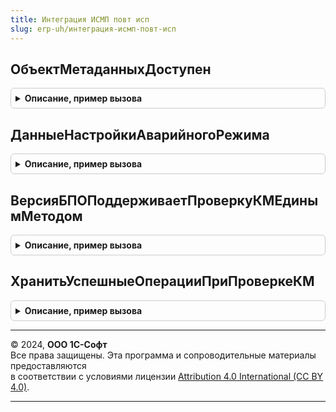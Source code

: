 ```yaml
---
title: Интеграция ИСМП повт исп
slug: erp-uh/интеграция-исмп-повт-исп
---
```



## ОбъектМетаданныхДоступен
<details style="margin: 1em 0; padding: 0.5em; border: 1px solid #ccc; border-radius: 6px;">

<summary style="font-weight: bold; cursor: pointer;">Описание, пример вызова</summary>

```bsl

// Проверяет доступность объекта метаданных. Проверки выполняются по:
// - доступности вида продукции;
// - функциональным опциям;
//
// Параметры:
// 	ПолноеИмяМетаданных - Строка - полное имя проверяемого объекта метаданных.
// Возвращаемое значение:
// 	Булево - Признак доступности объекта.
Функция ОбъектМетаданныхДоступен(ПолноеИмяМетаданных) Экспорт
```

Пример вызова
```bsl
Результат = ИнтеграцияИСМППовтИсп.ОбъектМетаданныхДоступен(ПолноеИмяМетаданных) 
```
</details>

## ДанныеНастройкиАварийногоРежима
<details style="margin: 1em 0; padding: 0.5em; border: 1px solid #ccc; border-radius: 6px;">

<summary style="font-weight: bold; cursor: pointer;">Описание, пример вызова</summary>

```bsl

// Возвращает параметры включения аварийного режима
//
// Возвращаемое значение:
//  см. ПараметрыАварийногоРежима
Функция ДанныеНастройкиАварийногоРежима() Экспорт
```

Пример вызова
```bsl
Результат = ИнтеграцияИСМППовтИсп.ДанныеНастройкиАварийногоРежима() 
```
</details>

## ВерсияБПОПоддерживаетПроверкуКМЕдинымМетодом
<details style="margin: 1em 0; padding: 0.5em; border: 1px solid #ccc; border-radius: 6px;">

<summary style="font-weight: bold; cursor: pointer;">Описание, пример вызова</summary>

```bsl

// Возвращает признак, поддерживает ли БПО логирование проверок КМ и проверку КМ единым методом
//
// Возвращаемое значение:
//  Булево - Истина, если версия БПО выше 3.2.2.24
Функция ВерсияБПОПоддерживаетПроверкуКМЕдинымМетодом() Экспорт
```

Пример вызова
```bsl
Результат = ИнтеграцияИСМППовтИсп.ВерсияБПОПоддерживаетПроверкуКМЕдинымМетодом() 
```
</details>

## ХранитьУспешныеОперацииПриПроверкеКМ
<details style="margin: 1em 0; padding: 0.5em; border: 1px solid #ccc; border-radius: 6px;">

<summary style="font-weight: bold; cursor: pointer;">Описание, пример вызова</summary>

```bsl

// Возвращает признак, нужно ли писать данные успешных операций сканирования в РС ОперацииПроверкиКМ при настройке
// Проверка кодов маркировки средствами ККТ = Перед пробитием чека
//
// Возвращаемое значение:
//  Булево - Истина, если установлена нужная версия БПО, есть где хранить логи, Проверка кодов маркировки средствами ККТ = Перед пробитием чека и
//  включена настройка Хранить успешные операции при разрешительном режиме
Функция ХранитьУспешныеОперацииПриПроверкеКМ() Экспорт
```

Пример вызова
```bsl
Результат = ИнтеграцияИСМППовтИсп.ХранитьУспешныеОперацииПриПроверкеКМ() 
```
</details>

---

© 2024, **ООО 1С-Софт**  
Все права защищены. Эта программа и сопроводительные материалы предоставляются  
в соответствии с условиями лицензии [Attribution 4.0 International (CC BY 4.0)](https://creativecommons.org/licenses/by/4.0/legalcode).

---
